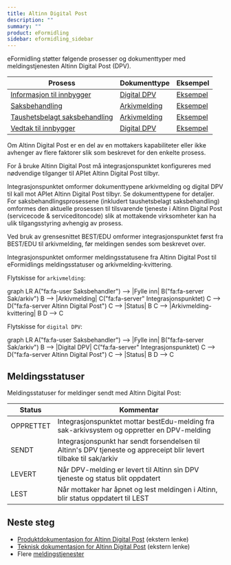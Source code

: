 ```yaml
---
title: Altinn Digital Post
description: ""
summary: ""
product: eFormidling
sidebar: eformidling_sidebar
---
```


eFormidling støtter følgende prosesser og dokumenttyper med meldingstjenesten Altinn Digital Post (DPV).

| **Prosess**                                                                         | **Dokumenttype**                              | **Eksempel**                                          |
|-------------------------------------------------------------------------------------|-----------------------------------------------|-------------------------------------------------------|
| [Informasjon til innbygger](../../Funksjonalitet/informasjon_til_innbygger)         | [Digital DPV](../Dokumenttyper/digital_dpv)   | [Eksempel](../Eksempel/informasjon_til_innbygger)     |
| [Saksbehandling](../../Funksjonalitet/saksbehandling)                               | [Arkivmelding](../Dokumenttyper/arkivmelding) | [Eksempel](../Eksempel/saksbehandling)                |
| [Taushetsbelagt saksbehandling](../../Funksjonalitet/taushetsbelagt_saksbehandling) | [Arkivmelding](../Dokumenttyper/arkivmelding) | [Eksempel](../Eksempel/taushetsbelagt_saksbehandling) |
| [Vedtak til innbygger](../../Funksjonalitet/vedtak_til_innbygger)                   | [Digital DPV](../Dokumenttyper/digital_dpv)   | [Eksempel](../Eksempel/vedtak_til_innbygger)          |

Om Altinn Digital Post er en del av en mottakers kapabiliteter eller ikke avhenger av flere faktorer slik som
beskrevet for den enkelte prosess.

For å bruke Altinn Digital Post må integrasjonspunktet konfigureres med nødvendige tilganger til APIet Altinn Digital
Post tilbyr.

Integrasjonspunktet omformer dokumenttypene arkivmelding og digital DPV til kall mot APIet Altinn Digital Post tilbyr.
Se dokumenttypene for detaljer. For saksbehandlingsprosessene (inkludert taushetsbelagt saksbehandling) omformes den
aktuelle prosessen til tilsvarende tjeneste i Altinn Digital Post (servicecode & serviceditoncode) slik at mottakende
virksomheter kan ha ulik tilgangsstyring avhengig av prosess.

Ved bruk av grensesnittet BEST/EDU omformer integrasjonspunktet først fra BEST/EDU til arkivmelding, før meldingen
sendes som beskrevet over.

Integrasjonspunktet omformer meldingsstatusene fra Altinn Digital Post til eFormidlings meldingsstatuser og
arkivmelding-kvittering.

Flytskisse for `arkivmelding`:

<div class="mermaid">
graph LR
A("fa:fa-user Saksbehandler") --> |Fylle inn| B("fa:fa-server Sak/arkiv")
B --> |Arkivmelding| C("fa:fa-server" Integrasjonspunktet)
C --> D("fa:fa-server Altinn Digital Post")
C --> |Status| B
C --> |Arkivmelding-kvittering| B
D --> C
</div>

Flytskisse for `digital DPV`:

<div class="mermaid">
graph LR
A("fa:fa-user Saksbehandler") --> |Fylle inn| B("fa:fa-server Sak/arkiv")
B --> |Digital DPV| C("fa:fa-server" Integrasjonspunktet)
C --> D("fa:fa-server Altinn Digital Post")
C --> |Status| B
D --> C
</div>

## Meldingsstatuser

Meldingsstatuser for meldinger sendt med Altinn Digital Post:

| Status    | Kommentar                                                                                                          | 
|-----------|--------------------------------------------------------------------------------------------------------------------|
| OPPRETTET | Integrasjonspunktet mottar bestEdu-melding fra sak-arkivsystem og oppretter en DPV-melding                         |
| SENDT     | Integrasjonspunkt har sendt forsendelsen til Altinn's DPV tjeneste og appreceipt blir levert tilbake til sak/arkiv |
| LEVERT    | Når DPV-melding er levert til Altinn sin DPV tjeneste og status blit oppdatert                                     | 
| LEST      | Når mottaker har åpnet og lest meldingen i Altinn, blir status oppdatert til LEST                                  | 

## Neste steg

- [Produktdokumentasjon for Altinn Digital Post](https://www.altinndigital.no/produkter/digital-post/) (ekstern lenke)
- [Teknisk dokumentasjon for Altinn Digital Post](https://altinn.github.io/docs/utviklingsguider/digital-post-til-virksomheter/) (ekstern lenke)
- Flere [meldingstjenester](./)

